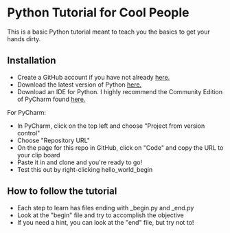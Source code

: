 # Python Tutorial for Cool People

This is a basic Python tutorial meant to teach you the basics to get your hands dirty.

## Installation

- Create a GitHub account if you have not already [here.](https://github.com/signup)
- Download the latest version of Python [here.](https://www.python.org/downloads/)
- Download an IDE for Python. I highly recommend the Community Edition of PyCharm found [here.](https://www.jetbrains.com/pycharm/download/?section=windows)

For PyCharm:
- In PyCharm, click on the top left and choose "Project from version control"
- Choose "Repository URL"
- On the page for this repo in GitHub, click on "Code" and copy the URL to your clip board
- Paste it in and clone and you're ready to go!
- Test this out by right-clicking hello_world_begin

## How to follow the tutorial

- Each step to learn has files ending with _begin.py and _end.py
- Look at the "begin" file and try to accomplish the objective
- If you need a hint, you can look at the "end" file, but try not to!